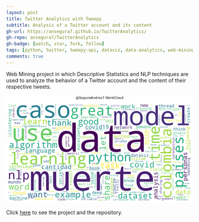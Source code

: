 ```yaml
---
layout: post
title: Twitter Analytics with Tweepy
subtitle: Analysis of a Twitter account and its content
gh-url: https://ansegura7.github.io/TwitterAnalytics/
gh-repo: ansegura7/TwitterAnalytics
gh-badge: [watch, star, fork, follow]
tags: [python, twitter, tweepy-api, dataviz, data-analytics, web-mining, sentiment-analysis]
comments: true
---
```


Web Mining project in which Descriptive Statistics and NLP techniques are used to analyze the behavior of a Twitter account and the content of their respective tweets.

![WordCloud](https://raw.githubusercontent.com/ansegura7/TwitterAnalytics/master/img/wordcloud.png)

Click [here](https://ansegura7.github.io/TwitterAnalytics/) to see the project and the repository.
